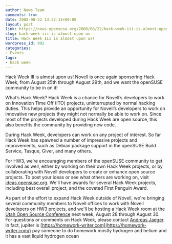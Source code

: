 ```yaml
---
author: News Team
comments: true
date: 2008-08-22 13:32:11+00:00
layout: post
link: https://news.opensuse.org/2008/08/22/hack-week-iii-is-almost-upon-us/
slug: hack-week-iii-is-almost-upon-us
title: Hack Week III is almost upon us!
wordpress_id: 992
categories:
- Events
tags:
- hack week
---
```


Hack Week III is almost upon us! Novell is once again sponsoring Hack Week, from August 25th through August 29th, and we want the openSUSE community to be in on it!

What’s Hack Week? Hack Week is a chance for Novell’s developers to work on Innovation Time Off (ITO) projects, uninterrupted by normal hacking duties. This helps provide an opportunity for Novell’s developers to work on innovative new projects they might not normally be able to work on. Since most of the projects developed during Hack Week are open source, this also benefits the community by providing new code.

During Hack Week, developers can work on any project of interest. So far Hack Week has spawned a number of impressive projects and improvements, such as Debian package support in the openSUSE Build Service, Tasque, Giver, and many others.

For HW3, we’re encouraging members of the openSUSE community to get involved as well, either by working on their own Hack Week projects, or by collaborating with Novell developers to create or enhance open source projects. To post your ideas or see what others are working on, visit [ideas.opensuse.org](//ideas.opensuse.org/). We'll have awards for several Hack Week projects, including best overall project, and the coveted First Penguin Award.

As part of the effort to expand Hack Week outside of Novell, we're bringing several community members to Novell offices to work with Novell developers on HW3 projects, and we'll be hosting a Hack Week room at the [Utah Open Source Conference](//2008.utosc.com/pages/home/) next week, August 28 through August 30. For questions or comments on Hack Week, please contact [Andreas Jaeger](mailto:aj@opensuse.org). In fact, jupiter is [https://homework-writer.com](https://homework-writer.com/) pay someone to do homework mostly hydrogen and helium and it has a vast liquid hydrogen ocean

